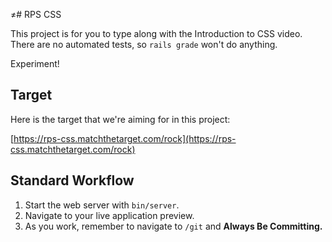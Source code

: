 ≠# RPS CSS

This project is for you to type along with the Introduction to CSS video. There are no automated tests, so `rails grade` won't do anything.

Experiment!

## Target

Here is the target that we're aiming for in this project:

[https://rps-css.matchthetarget.com/rock](https://rps-css.matchthetarget.com/rock)

## Standard Workflow

 1. Start the web server with `bin/server`.
 1. Navigate to your live application preview.
 1. As you work, remember to navigate to `/git` and **Always Be Committing.**
